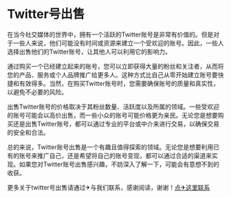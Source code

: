 # Twitter号出售

在当今社交媒体的世界中，拥有一个活跃的Twitter账号是非常有价值的。但是对于一些人来说，他们可能没有时间或资源来建立一个受欢迎的账号。因此，一些人选择出售他们的Twitter账号，让其他人可以利用它的影响力。 

通过购买一个已经建立起来的账号，您可以立即获得大量的粉丝和关注者，从而将您的产品、服务或个人品牌推广给更多人。这种方式比自己从零开始建立账号要快捷和有效得多。当然，在购买Twitter账号时，您需要确保账号的质量和真实性，以避免不必要的风险。

出售Twitter账号的价格取决于其粉丝数量、活跃度以及所属的领域。一些受欢迎的账号可能会以高价出售，而一些小众的账号可能价格更为亲民。无论您是想要购买还是出售Twitter账号，都可以通过专业的平台或中介来进行交易，以确保交易的安全和合法。

总的来说，Twitter账号出售是一个有趣且值得探索的领域。无论您是想要利用已有的账号来推广自己，还是希望将自己的账号变现，都可以通过合适的渠道来实现。如果您对Twitter账号出售感兴趣，不妨深入了解一下，可能会有意想不到的收获。

更多关于twitter号出售请通过✈与我们联系，感谢阅读，谢谢！[点✈这里联系](https://ads.k02.cc)